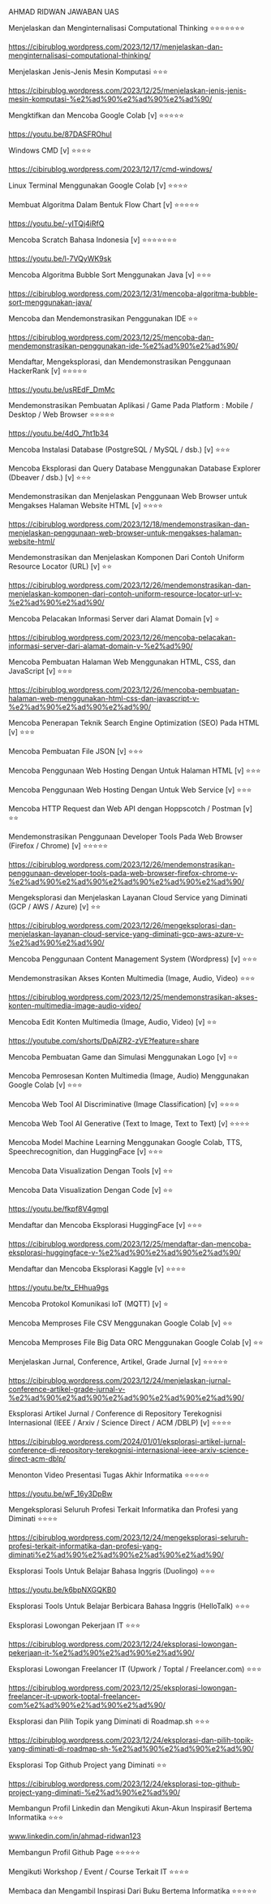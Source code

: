 AHMAD RIDWAN JAWABAN UAS

Menjelaskan dan Menginternalisasi Computational Thinking ⭐⭐⭐⭐⭐⭐⭐

https://cibirublog.wordpress.com/2023/12/17/menjelaskan-dan-menginternalisasi-computational-thinking/

Menjelaskan Jenis-Jenis Mesin Komputasi ⭐⭐⭐

https://cibirublog.wordpress.com/2023/12/25/menjelaskan-jenis-jenis-mesin-komputasi-%e2%ad%90%e2%ad%90%e2%ad%90/

Mengktifkan dan Mencoba Google Colab [v] ⭐⭐⭐⭐⭐

https://youtu.be/87DASFROhuI

Windows CMD [v] ⭐⭐⭐⭐

https://cibirublog.wordpress.com/2023/12/17/cmd-windows/

Linux Terminal Menggunakan Google Colab [v] ⭐⭐⭐⭐

Membuat Algoritma Dalam Bentuk Flow Chart [v] ⭐⭐⭐⭐⭐

https://youtu.be/-yITQj4iRfQ

Mencoba Scratch Bahasa Indonesia [v] ⭐⭐⭐⭐⭐⭐⭐

https://youtu.be/l-7VQyWK9sk

Mencoba Algoritma Bubble Sort Menggunakan Java [v] ⭐⭐⭐

https://cibirublog.wordpress.com/2023/12/31/mencoba-algoritma-bubble-sort-menggunakan-java/

Mencoba dan Mendemonstrasikan Penggunakan IDE ⭐⭐

https://cibirublog.wordpress.com/2023/12/25/mencoba-dan-mendemonstrasikan-penggunakan-ide-%e2%ad%90%e2%ad%90/

Mendaftar, Mengeksplorasi, dan Mendemonstrasikan Penggunaan HackerRank [v] ⭐⭐⭐⭐⭐

https://youtu.be/usREdF_DmMc

Mendemonstrasikan Pembuatan Aplikasi / Game Pada Platform : Mobile / Desktop / Web Browser ⭐⭐⭐⭐⭐

https://youtu.be/4dO_7ht1b34

Mencoba Instalasi Database (PostgreSQL / MySQL / dsb.) [v] ⭐⭐⭐

Mencoba Eksplorasi dan Query Database Menggunakan Database Explorer (Dbeaver / dsb.) [v] ⭐⭐⭐

Mendemonstrasikan dan Menjelaskan Penggunaan Web Browser untuk Mengakses Halaman Website HTML [v] ⭐⭐⭐⭐

https://cibirublog.wordpress.com/2023/12/18/mendemonstrasikan-dan-menjelaskan-penggunaan-web-browser-untuk-mengakses-halaman-website-html/

Mendemonstrasikan dan Menjelaskan Komponen Dari Contoh Uniform Resource Locator (URL) [v] ⭐⭐

https://cibirublog.wordpress.com/2023/12/26/mendemonstrasikan-dan-menjelaskan-komponen-dari-contoh-uniform-resource-locator-url-v-%e2%ad%90%e2%ad%90/

Mencoba Pelacakan Informasi Server dari Alamat Domain [v] ⭐

https://cibirublog.wordpress.com/2023/12/26/mencoba-pelacakan-informasi-server-dari-alamat-domain-v-%e2%ad%90/

Mencoba Pembuatan Halaman Web Menggunakan HTML, CSS, dan JavaScript [v] ⭐⭐⭐

https://cibirublog.wordpress.com/2023/12/26/mencoba-pembuatan-halaman-web-menggunakan-html-css-dan-javascript-v-%e2%ad%90%e2%ad%90%e2%ad%90/

Mencoba Penerapan Teknik Search Engine Optimization (SEO) Pada HTML [v] ⭐⭐⭐

Mencoba Pembuatan File JSON [v] ⭐⭐⭐

Mencoba Penggunaan Web Hosting Dengan Untuk Halaman HTML [v] ⭐⭐⭐

Mencoba Penggunaan Web Hosting Dengan Untuk Web Service [v] ⭐⭐⭐

Mencoba HTTP Request dan Web API dengan Hoppscotch / Postman [v] ⭐⭐

Mendemonstrasikan Penggunaan Developer Tools Pada Web Browser (Firefox / Chrome) [v] ⭐⭐⭐⭐⭐

https://cibirublog.wordpress.com/2023/12/26/mendemonstrasikan-penggunaan-developer-tools-pada-web-browser-firefox-chrome-v-%e2%ad%90%e2%ad%90%e2%ad%90%e2%ad%90%e2%ad%90/

Mengeksplorasi dan Menjelaskan Layanan Cloud Service yang Diminati (GCP / AWS / Azure) [v] ⭐⭐

https://cibirublog.wordpress.com/2023/12/26/mengeksplorasi-dan-menjelaskan-layanan-cloud-service-yang-diminati-gcp-aws-azure-v-%e2%ad%90%e2%ad%90/

Mencoba Penggunaan Content Management System (Wordpress) [v] ⭐⭐⭐

Mendemonstrasikan Akses Konten Multimedia (Image, Audio, Video) ⭐⭐⭐

https://cibirublog.wordpress.com/2023/12/25/mendemonstrasikan-akses-konten-multimedia-image-audio-video/

Mencoba Edit Konten Multimedia (Image, Audio, Video) [v] ⭐⭐

https://youtube.com/shorts/DpAjZR2-zVE?feature=share

Mencoba Pembuatan Game dan Simulasi Menggunakan Logo [v] ⭐⭐



Mencoba Pemrosesan Konten Multimedia (Image, Audio) Menggunakan Google Colab [v] ⭐⭐⭐



Mencoba Web Tool AI Discriminative (Image Classification) [v] ⭐⭐⭐⭐


Mencoba Web Tool AI Generative (Text to Image, Text to Text) [v] ⭐⭐⭐⭐



Mencoba Model Machine Learning Menggunakan Google Colab, TTS, Speechrecognition, dan HuggingFace [v] ⭐⭐⭐


Mencoba Data Visualization Dengan Tools [v] ⭐⭐



Mencoba Data Visualization Dengan Code [v] ⭐⭐

https://youtu.be/fkpf8V4gmgI

Mendaftar dan Mencoba Eksplorasi HuggingFace [v] ⭐⭐⭐

https://cibirublog.wordpress.com/2023/12/25/mendaftar-dan-mencoba-eksplorasi-huggingface-v-%e2%ad%90%e2%ad%90%e2%ad%90/

Mendaftar dan Mencoba Eksplorasi Kaggle [v] ⭐⭐⭐⭐

https://youtu.be/tx_EHhua9gs

Mencoba Protokol Komunikasi IoT (MQTT) [v] ⭐



Mencoba Memproses File CSV Menggunakan Google Colab [v] ⭐⭐

Mencoba Memproses File Big Data ORC Menggunakan Google Colab [v] ⭐⭐

Menjelaskan Jurnal, Conference, Artikel, Grade Jurnal [v] ⭐⭐⭐⭐⭐

https://cibirublog.wordpress.com/2023/12/24/menjelaskan-jurnal-conference-artikel-grade-jurnal-v-%e2%ad%90%e2%ad%90%e2%ad%90%e2%ad%90%e2%ad%90/

Eksplorasi Artikel Jurnal / Conference di Repository Terekognisi Internasional (IEEE / Arxiv / Science Direct / ACM /DBLP) [v] ⭐⭐⭐⭐

https://cibirublog.wordpress.com/2024/01/01/eksplorasi-artikel-jurnal-conference-di-repository-terekognisi-internasional-ieee-arxiv-science-direct-acm-dblp/

Menonton Video Presentasi Tugas Akhir Informatika ⭐⭐⭐⭐⭐

https://youtu.be/wF_16y3DpBw

Mengeksplorasi Seluruh Profesi Terkait Informatika dan Profesi yang Diminati ⭐⭐⭐⭐

https://cibirublog.wordpress.com/2023/12/24/mengeksplorasi-seluruh-profesi-terkait-informatika-dan-profesi-yang-diminati%e2%ad%90%e2%ad%90%e2%ad%90%e2%ad%90/

Eksplorasi Tools Untuk Belajar Bahasa Inggris (Duolingo) ⭐⭐⭐

https://youtu.be/k6bpNXGQKB0

Eksplorasi Tools Untuk Belajar Berbicara Bahasa Inggris (HelloTalk) ⭐⭐⭐



Eksplorasi Lowongan Pekerjaan IT ⭐⭐⭐

https://cibirublog.wordpress.com/2023/12/24/eksplorasi-lowongan-pekerjaan-it-%e2%ad%90%e2%ad%90%e2%ad%90/

Eksplorasi Lowongan Freelancer IT (Upwork / Toptal / Freelancer.com) ⭐⭐⭐

https://cibirublog.wordpress.com/2023/12/25/eksplorasi-lowongan-freelancer-it-upwork-toptal-freelancer-com%e2%ad%90%e2%ad%90%e2%ad%90/

Eksplorasi dan Pilih Topik yang Diminati di Roadmap.sh ⭐⭐⭐

https://cibirublog.wordpress.com/2023/12/24/eksplorasi-dan-pilih-topik-yang-diminati-di-roadmap-sh-%e2%ad%90%e2%ad%90%e2%ad%90/

Eksplorasi Top Github Project yang Diminati ⭐⭐

https://cibirublog.wordpress.com/2023/12/24/eksplorasi-top-github-project-yang-diminati-%e2%ad%90%e2%ad%90/

Membangun Profil Linkedin dan Mengikuti Akun-Akun Inspirasif Bertema Informatika ⭐⭐⭐

www.linkedin.com/in/ahmad-ridwan123

Membangun Profil Github Page ⭐⭐⭐⭐⭐

Mengikuti Workshop / Event / Course Terkait IT ⭐⭐⭐⭐



Membaca dan Mengambil Inspirasi Dari Buku Bertema Informatika ⭐⭐⭐⭐⭐

